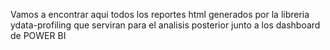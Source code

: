 Vamos a encontrar aqui todos los reportes html generados por la libreria ydata-profiling que serviran para el analisis posterior junto a los dashboard de POWER BI
